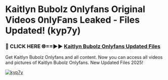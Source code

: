 # Kaitlyn Bubolz Onlyfans Original Videos 0nlyFans Leaked - Files Updated! (kyp7y)

<h3>🔴 CLICK HERE 🌐==►► <a href="https://tinyurl.com/ms9xzufz" rel="nofollow">Kaitlyn Bubolz Onlyfans Updated Files</a></h3>

Get Kaitlyn Bubolz Onlyfans and all content. Now you can access all videos and pictures of Kaitlyn Bubolz Onlyfans. New Updated Files 2025!

[![kyp7y](https://i.imgur.com/PQ7UWWw.gif)](https://tinyurl.com/ms9xzufz)
